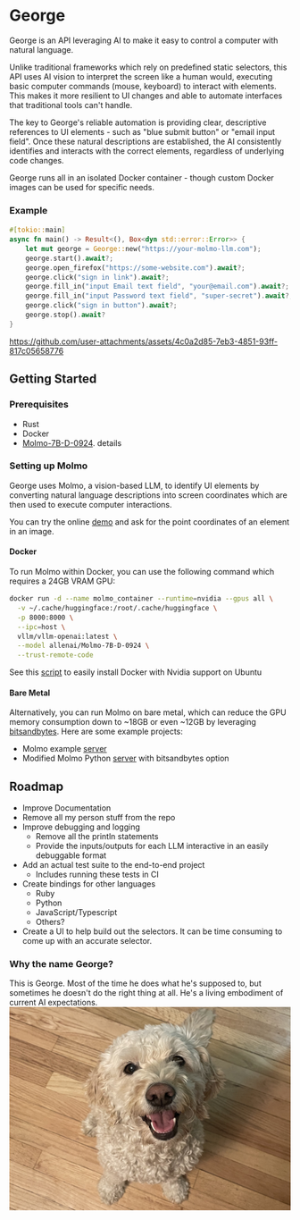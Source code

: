 # George

George is an API leveraging AI to make it easy to control a computer with natural language.

Unlike traditional frameworks which rely on predefined static selectors, this API uses AI vision to interpret the screen
like a human would, executing basic computer commands (mouse, keyboard) to interact with elements. This makes it more
resilient to UI changes and able to automate interfaces that traditional tools can't handle.

The key to George's reliable automation is providing clear, descriptive references to UI elements - such as "blue submit
button" or "email input field". Once these natural descriptions are established, the AI consistently identifies and
interacts with the correct elements, regardless of underlying code changes.

George runs all in an isolated Docker container - though custom
Docker images can be used for specific needs.

### Example

```rust
#[tokio::main]
async fn main() -> Result<(), Box<dyn std::error::Error>> {
    let mut george = George::new("https://your-molmo-llm.com");
    george.start().await?;
    george.open_firefox("https://some-website.com").await?;
    george.click("sign in link").await?;
    george.fill_in("input Email text field", "your@email.com").await?;
    george.fill_in("input Password text field", "super-secret").await?;
    george.click("sign in button").await?;
    george.stop().await?
}
```

https://github.com/user-attachments/assets/4c0a2d85-7eb3-4851-93ff-817c05658776

## Getting Started

### Prerequisites

* Rust
* Docker
* [Molmo-7B-D-0924](https://huggingface.co/allenai/Molmo-7B-D-0924).
  details

### Setting up Molmo

George uses Molmo, a vision-based LLM, to identify UI elements by converting natural language descriptions into screen
coordinates which are then used to execute computer interactions.

You can try the online [demo](https://molmo.allenai.org/) and ask for the point coordinates of an element in an
image.

#### Docker

To run Molmo within Docker, you can use the following command which requires a 24GB VRAM GPU:

```bash
docker run -d --name molmo_container --runtime=nvidia --gpus all \
  -v ~/.cache/huggingface:/root/.cache/huggingface \
  -p 8000:8000 \
  --ipc=host \
  vllm/vllm-openai:latest \
  --model allenai/Molmo-7B-D-0924 \
  --trust-remote-code
```

See this [script](https://github.com/logankeenan/george/blob/main/scripts/vllm-install-deps.sh) to easily install Docker
with Nvidia support on Ubuntu

#### Bare Metal

Alternatively, you can run Molmo on bare metal, which can reduce the GPU memory consumption down to ~18GB or even ~12GB
by leveraging [bitsandbytes](https://github.com/bitsandbytes-foundation/bitsandbytes). Here are some example projects:

* Molmo example  [server](https://github.com/logankeenan/molmo-server)
* Modified Molmo Python [server](https://github.com/logankeenan/molmo-benchmarks/blob/main/main.py#L47) with
  bitsandbytes option

## Roadmap

* Improve Documentation
* Remove all my person stuff from the repo
* Improve debugging and logging
    * Remove all the println statements
    * Provide the inputs/outputs for each LLM interactive in an easily debuggable format
* Add an actual test suite to the end-to-end project
    * Includes running these tests in CI
* Create bindings for other languages
    * Ruby
    * Python
    * JavaScript/Typescript
    * Others?
* Create a UI to help build out the selectors. It can be time consuming to come up with an accurate selector.

### Why the name George?

This is George. Most of the time he does what he's supposed to, but sometimes he doesn't do the
right thing at all. He's a living embodiment of current AI expectations.
![George the Dog](./dog.jpeg)
